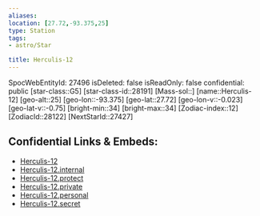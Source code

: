 ```yaml
---
aliases: 
location: [27.72,-93.375,25]
type: Station
tags:
- astro/Star

title: Herculis-12
---
```

SpocWebEntityId: 27496
isDeleted: false
isReadOnly: false
confidential: public
[star-class::G5]
[star-class-id::28191]
[Mass-sol::]
[name::Herculis-12]
[geo-alt::25]
[geo-lon::-93.375]
[geo-lat::27.72]
[geo-lon-v::-0.023]
[geo-lat-v::-0.75]
[bright-min::34]
[bright-max::34]
[Zodiac-index::12]
[ZodiacId::28122]
[NextStarId::27427]



## Confidential Links & Embeds: 
- [Herculis-12](../../../_public/astro/Star/Herculis-12.md) 
- [Herculis-12.internal](../../../_internal/astro/Star/Herculis-12.internal.md) 
- [Herculis-12.protect](../../../_protect/astro/Star/Herculis-12.protect.md) 
- [Herculis-12.private](../../../_private/astro/Star/Herculis-12.private.md) 
- [Herculis-12.personal](../../../_personal/astro/Star/Herculis-12.personal.md) 
- [Herculis-12.secret](../../../_secret/astro/Star/Herculis-12.secret.md)

